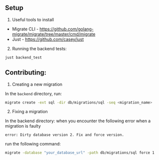 ## Setup

1. Useful tools to install

- Migrate CLI - https://github.com/golang-migrate/migrate/tree/master/cmd/migrate
- Just - https://github.com/casey/just

2. Running the backend tests:

```bash
just backend_test
```

## Contributing:

1. Creating a new migration

In the `backend` directory, run:

```bash
migrate create -ext sql -dir db/migrations/sql -seq <migration_name>
```

2. Fixing a migration

In the backend directory: when you encounter the following error when a migration is faulty

```
error: Dirty database version 2. Fix and force version.
```

run the following command:

```bash
migrate -database "your_database_url" -path db/migrations/sql force 1
```
